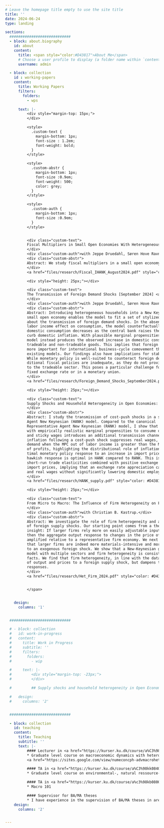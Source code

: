 ```yaml
---
# Leave the homepage title empty to use the site title
title: ''
date: 2024-06-24
type: landing

sections:
  ############################
  - block: about.biography
    id: about
    content:
      title: <span style="color:#D43817">About Me</span>
      # Choose a user profile to display (a folder name within `content/authors/`)
      username: admin

  - block: collection 
    id : working-papers
    content:
      title: Working Papers
      filters:
        folders:
          - wps

      text: |-
          <div style="margin-top: 15px;">
          </div>

          <style>
            .custom-text {
              margin-bottom: 1px; 
              font-size : 1.2em;
              font-weight: bold;
            }
          </style>

          <style>
            .custom-abstr {
              margin-bottom: 1px; 
              font-size :0.9em;
              font-weight: 500; 
              color: grey;
            }
          </style>          

          <style>
            .custom-auth {
              margin-bottom: 1px; 
              font-size :0.9em;
            }
          </style>          


          <div class="custom-text">
          Fiscal Multipliers in Small Open Economies With Heterogeneous Households [August 2024] <a style="color: #D43817;">[R&R at IMF Economic Review]</a>
          </div>
          <div class="custom-auth">with Jeppe Druedahl, Søren Hove Ravn, Laura Sunder-Plassmann and Jacob Marott Sundram. </div>
          <div class="custom-abstr">
          Abstract: We study fiscal multipliers in a small open economy Heterogeneous Agent New-Keynesian (SOE-HANK) model. We provide a set of equivalence results under which the fiscal multiplier in our SOE-HANK model is the same---at any horizon---as in a corresponding representative-agent (RANK) model. Under more general assumptions, the fiscal multipliers in the two models are not equivalent, but remain relatively similar. Yet, we show that the underlying channels driving the fiscal multipliers differ substantially. In particular, consumption increases while net exports tend to decline in the HANK model, whereas the opposite is true in the RANK model.
          </div>
          <a href="files/research/Fiscal_IHANK_August2024.pdf" style="color: #D43817;">[PDF]</a> <a href="files/research/Fiscal_IHANK_IMFER.pdf" style="color: #D43817;">[Slides]</a>   </a>  

          <div style="height: 25px;"></div>

          <div class="custom-text">
          The Transmission of Foreign Demand Shocks [September 2024] <a style="color: #D43817;">[Submitted]</a>
          </div>
          <div class="custom-auth">with Jeppe Druedahl, Søren Hove Ravn, Laura Sunder-Plassmann and Jacob Marott Sundram.</div>
          <div class="custom-abstr">
          Abstract: Introducing heterogeneous households into a New Keynesian model of a
          small open economy enables the model to fit a set of stylized empirical facts
          about the transmission of foreign demand shocks. In the absence of a strong
          labor income effect on consumption, the model counterfactually implies that
          domestic consumption decreases as the central bank raises the interest rate to
          curb domestic inflation. With plausible marginal propensities to consume, the
          model instead produces the observed increase in domestic consumption of both
          tradeable and non-tradeable goods. This implies that foreign demand shocks are
          more important for international business-cycle comovement than predicted by
          existing models. Our findings also have implications for stabilization policies:
          While monetary policy is well-suited to counteract foreign demand shocks, tra-
          ditional fiscal policies are inadequate, as they do not provide sufficient stimulus
          to the tradeable sector. This poses a particular challenge for countries with a
          fixed exchange rate or in a monetary union.
          </div>
          <a href="files/research/Foreign_Demand_Shocks_September2024.pdf" style="color: #D43817;">[PDF]</a> <a href="files/research/Foreign_Demand_Shocks_October2022.pdf" style="color: #D43817;">[2022 WP]</a>  <a href="https://github.com/nWaldstrom/MultiSecSOEHANK" style="color: #D43817;">[Code]</a>  

          <div style="height: 25px;"></div>

          <div class="custom-text">
          Supply Shocks and Household Heterogeneity in Open Economies: Implications for Optimal Monetary Policy [September 2024]
          </div>
          <div class="custom-abstr">
          Abstract: I study the transmission of cost-push shocks in a small open economy using a Heterogeneous 
          Agent New Keynesian (HANK) model. Compared to the canonical
          Representative Agent New Keynesian (RANK) model, I show that a HANK model
          with empirically realistic marginal propensities to consume out of income (MPCs)
          and sticky wages introduces an additional transmission channel: An increase in
          inflation following a cost-push shock suppresses real wages, which suppress aggregate 
          demand when the MPC out of labor income is greater than the MPC out
          of profits, highlighting the distributional role of inflation. I then compute the op-
          timal monetary policy response to an increase in import prices. I find that a more
          hawkish response is optimal in HANK compared to RANK. This is driven by low
          short-run trade elasticities combined with positive exchange rate pass-through to
          import prices, implying that an exchange rate appreciation can stabilize inflation
          and real wages without significantly lowering domestic employment.
          </div>
          <a href="files/research/HANK_supply.pdf" style="color: #D43817;">[PDF]</a> 

          <div style="height: 25px;"></div>

          <div class="custom-text">
          From Micro to Macro: The Influence of Firm Heterogeneity on Foreign Shock Transmission [September 2024]
          </div>
          <div class="custom-auth">with Christian B. Kastrup.</div>
          <div class="custom-abstr">
          Abstract: We investigate the role of firm heterogeneity and adjustment costs in the transmission
          of foreign supply shocks. Our starting point comes from a theoretical
          insight: If larger firms rely more on easily adjustable inputs, such as materials,
          then the aggregate output response to changes in the price of these inputs gets
          amplified relative to a representative firm economy. We next provide empirical evidence
          that larger firms are indeed more materials-intensive and more responsive
          to an exogenous foreign shock. We show that a New-Keynesian general equilibrium 
          model with multiple sectors and firm heterogeneity is consistent with these
          facts. We find that firm heterogeneity, in line with the data, amplifies the response
          of output and prices to a foreign supply shock, but dampens the labor and GDP
          responses.
          </div>
          <a href="files/research/Het_Firm_2024.pdf" style="color: #D43817;">[PDF]</a>    <a href="https://papers.ssrn.com/sol3/papers.cfm?abstract_id=4746090" style="color: #D43817;">[SSRN]</a>  


          </span>


    design:
      columns: '1'


  ############################

  # - block: collection 
  #   id: work-in-progress
  #   content:
  #     title: Work in Progress 
  #     subtitle: ''
  #     filters:
  #       folders:
  #         - wip

  #     text: |-
  #         <div style="margin-top: -23px;">
  #         </div>

  #         ## Supply shocks and household heterogeneity in Open Economies: Implications for Optimal Monetary Policy

  #   design:
  #     columns: '2'


  ############################

  - block: collection
    id: teaching
    content:
      title: Teaching
      subtitle: ''
      text: |-
          #### Lecturer in <a href="https://kurser.ku.dk/course/a%C3%98kk08426u/2022-2023" style="color: #D43817; text-decoration: underline;">Advanced Macroeconomics: Heterogenous Agent Models 2024</a>
          * Graduate level course on macroeconomic dynamics with heterogenous agents.\
          <a href="https://sites.google.com/view/numeconcph-advmacrohet/" style="color: #D43817; text-decoration: underline;">[Course site]</a> <a href="https://github.com/NumEconCopenhagen/AdvMacroHet" style="color: #D43817; text-decoration: underline;">[Course materials]</a>

          #### TA in <a href="https://kurser.ku.dk/course/a%C3%98kk08402u/" style="color: #D43817; text-decoration: underline;">Advanced Economics of the Environment and Climate Change 2021</a>
          * Graduate level course on environmental-, natural ressource- and climate change economics

          #### TA in <a href="https://kurser.ku.dk/course/a%c3%98kb08002u/2021-2022" style="color: #D43817; text-decoration: underline;">Principle of Economics B 2018</a>
          * Macro 101 

          #### Supervisor for BA/MA theses
          * I have experience in the supervision of BA/MA theses in areas within business cycle macro   
    design:
      columns: '2'


---
```

